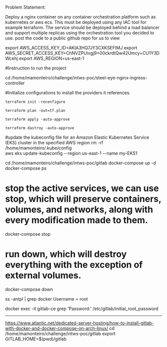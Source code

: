 Problem Statement:

Deploy a nginx container on any container orchestration platform such as kubernetes or aws ecs. 
This must be deployed using any IAC tool for example terraform. 
The service should be deployed behind a load balancer and support multiple replicas using the orchestration tool you decided to use. 
post the code to a public github repo for us to view

export AWS_ACCESS_KEY_ID=AKIA3HQ7JY3CXKSEFIMJ
export AWS_SECRET_ACCESS_KEY=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
export AWS_REGION=us-east-1

#Instruction to run the project 

cd /home/mamonteiro/challenge/intws-poc/steel-eye-nginx-ingress-controller

#Initialize configurations to install the providers it references.

    terraform init -reconfigure

    terraform plan -out=tf.plan

    terraform apply -auto-approve

    terraform dastroy -auto-approve

#update the kubeconfig file for an Amazon Elastic Kubernetes Service (EKS) cluster in the specified AWS region
rm -rf /home/mamonteiro/.kube/config  
aws eks update-kubeconfig --region us-east-1 --name my-EKS1

cd /home/mamonteiro/challenge/intws-poc/gitlab
docker-compose up -d
docker-compose ps

# stop the active services, we can use stop, which will preserve containers, volumes, and networks, along with every modification made to them.
docker-compose stop

# run down, which will destroy everything with the exception of external volumes.
docker-compose down

ss -antpl | grep docker
Username = root

docker exec -it gitlab-ce grep 'Password:' /etc/gitlab/initial_root_password



--------------
https://www.atlantic.net/dedicated-server-hosting/how-to-install-gitlab-with-docker-and-docker-compose-on-arch-linux/
cd /home/mamonteiro/challenge/intws-poc/gitlab
export GITLAB_HOME=$(pwd)/gitlab             

